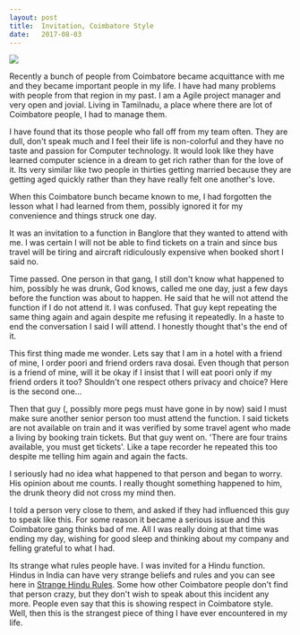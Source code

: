 ```yaml
---
layout: post
title:  Invitation, Coimbatore Style
date:   2017-08-03
---
```


![](http://im0.indiarailinfo.com/0/NEXT/NEXT/NEXT/NEXT/1659387/0/picsart1448295529880613480.jpg)

Recently a bunch of people from Coimbatore became acquittance with me and they
became important people in my life. I have had many problems with people from that region
in my past. I am a Agile project manager and very open and jovial. Living
in Tamilnadu, a place where there are lot of Coimbatore people, I had to manage
them.

I have found that its those people who fall off from my team often. They are dull,
don't speak much and I feel their life is non-colorful and they have no taste and
passion for Computer technology. It would look like they have learned
computer science in a dream to get rich rather than for the love of it. Its very
similar like two people in thirties getting married because they are getting
aged quickly rather than they have really felt one another's love.

When this Coimbatore bunch became known to me, I had forgotten the lesson what
I had learned from them, possibly ignored it for my convenience and things struck
one day.

It was an invitation to a function in Banglore that they wanted to attend with me.
I was certain I will not be able to find tickets on a train and since bus travel
will be tiring and aircraft ridiculously expensive when booked short I said no.

Time passed. One person in that gang, I still don't know what happened to him,
possibly he was drunk, God knows, called me one day,  just a few days before the function was about
to happen. He said that he will not attend the function if I do not attend it. I
was confused. That guy kept repeating the same thing again and again despite me
refusing it repeatedly. In a haste to end the conversation I said I will attend.
I honestly thought that's the end of it.

This first thing made me wonder. Lets say that I am in a hotel with a friend of
mine, I order poori and friend orders rava dosai. Even though that person is a
friend of mine, will it be okay if I insist that I will eat poori only if my
friend orders it too? Shouldn't one respect others privacy and choice? Here is the
second one...

Then that guy (, possibly more pegs must have gone in by now) said I must make sure
another senior person too must attend the function. I said tickets are not
available on train and it was verified by some travel agent who made a living by
booking train tickets. But that guy went on. 'There are four trains available, you
must get tickets'. Like a tape recorder he repeated this too despite me telling
him again and again the facts.

I seriously had no idea what happened to that person and began to worry. His opinion
about me counts. I really thought something happened to him, the drunk theory did
not cross my mind then.

I told a person very close to them, and asked if they had influenced this guy to
speak like this. For some reason it became a serious issue and this Coimbatore gang
thinks bad of me. All I was really doing at that time was ending my day, wishing
for good sleep and thinking about my company and felling grateful to what I had.

Its strange what rules people have. I was invited for a Hindu function. Hindus
in India can have very strange beliefs and rules and you can see here in
[Strange Hindu Rules](/2017/07/21/strange-hindu-rules.html). Some how other
Coimbatore people don't find that person crazy, but they don't wish to speak
about this incident any more. People even say that this is showing respect in Coimbatore style.
Well, then this is the strangest piece of thing I have ever encountered in my
life.

